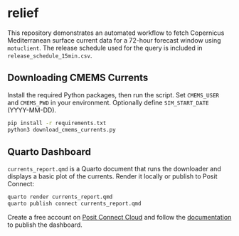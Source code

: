 # relief

This repository demonstrates an automated workflow to fetch Copernicus Mediterranean surface current data for a 72-hour forecast window using `motuclient`. The release schedule used for the query is included in `release_schedule_15min.csv`.

## Downloading CMEMS Currents

Install the required Python packages, then run the script. Set `CMEMS_USER` and
`CMEMS_PWD` in your environment. Optionally define `SIM_START_DATE`
(YYYY-MM-DD).

```bash
pip install -r requirements.txt
python3 download_cmems_currents.py
```

## Quarto Dashboard

`currents_report.qmd` is a Quarto document that runs the downloader and displays a basic plot of the currents. Render it locally or publish to Posit Connect:

```bash
quarto render currents_report.qmd
quarto publish connect currents_report.qmd
```

Create a free account on [Posit Connect Cloud](https://connect.posit.cloud) and follow the [documentation](https://docs.posit.co/connect-cloud/) to publish the dashboard.
